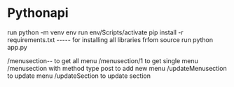# Pythonapi

run python -m venv env
run env/Scripts/activate
pip install -r requirements.txt ----- for installing all libraries
frfom source run python app.py

/menusection-- to get all menu
/menusection/1  to get single menu
/menusection with method type post to add new menu
/updateMenusection to update menu
/updateSection   to update section

